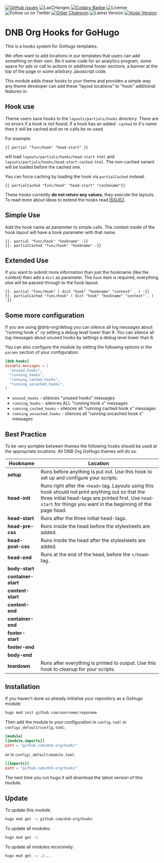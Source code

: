 [![GitHub issues](https://img.shields.io/github/issues-raw/dnb-org/hooks?logo=github&style=for-the-badge)](https://github.com/dnb-org/hooks/issues) ![LasCHanges](https://img.shields.io/github/last-commit/dnb-org/hooks?color=%23ff7700&logo=github&style=for-the-badge) [![Codacy Badge](https://img.shields.io/codacy/grade/1aa52a19ae5b42efa80f04157a29ae8d?logo=codacy&style=for-the-badge)](https://www.codacy.com/gh/dnb-org/hooks/dashboard) ![License](https://img.shields.io/github/license/dnb-org/hooks?logo=github&style=for-the-badge) ![Follow us on Twitter](https://img.shields.io/twitter/follow/hugonewsletter?color=%231DA1F2&logo=twitter&style=for-the-badge) [![Gitter Chatroom](https://img.shields.io/gitter/room/dnb-org/community?color=%23ed1965&logo=gitter&style=for-the-badge)](https://gitter.im/dnb-org/community) ![Latest Version](https://img.shields.io/github/v/tag/dnb-org/hooks?color=%23ed1965&label=Release&logo=hugo&logoColor=%23ffffff&sort=semver&style=for-the-badge) [![Hugo Version](https://img.shields.io/badge/Hugo-0.88.1-%23ed1965&?style=for-the-badge&logo=hugo&color=ed1965&?cacheSeconds=maxAge)](https://gohugo.io/)

# DNB Org Hooks for GoHugo

This is a hooks system for GoHugo templates.

We often want to add locations in our templates that users can add something on their own. Be it some code for an analytics program, some space for ads or call to actions or additional footer sections, a banner at the top of the page or some arbitrary Javascript code.

This module adds these hooks to your theme and provides a simple way any theme developer can add these "layout locations" to "hook" additional features in.

## Hook use

Theme users save hooks to the `layouts/partials/hooks` directory. There are no errors if a hook is not found. If a hook has an added `-cached` to it's name then it will be cached and on re-calls be re-used. 

For example:

```gotemplate
{{ partial "func/hook" "head-start" }}
```

will load `layouts/partials/hooks/head-start.html` and `layouts/partials/hooks/head-start-cached.html`. The non-cached variant will be loaded before the cached one.

You can force caching by loading the hook via `partialCached` instead.

```gotemplate
{{ partialCached "func/hook" "head-start" "cachename"}}
```

These hooks currently **do not return any values**, they execute the layouts. To read more about ideas to extend the hooks read [ISSUE2](https://github.com/dnb-org/hooks/issues/2).

## Simple Use

Add the hook name as parameter to simple calls. The context inside of the hook layout will have a hook parameter with that name.

```gotemplate
{{- partial "func/hook" "hookname" -}}
{{- partialCached "func/hook" "hookname" -}}
```

## Extended Use

If you want to submit more information than just the hookname (like the context) then add a `dict` as parameter. The `hook` item is required, everything else will be passed through to the hook layout.

```gotemplate
{{- partial "func/hook" ( dict "hook" "hookname" "context" . ) -}}
{{- partialCached "func/hook" ( dict "hook" "hookname" "context" . ) -}}
```

## Some more configuration

If you are using @dnb-org/debug you can silence all log messages about "running hook x" vy setting a debug level lower than 9. You can silence all log messages about unused hooks by settings a debug level lower than 8.

You can also configure the module by setting the following options in the `params` section of your configuration:

```toml
[dnb.hooks]
disable_messages = [
  "unused_hooks",
  "running_hooks",
  "running_cached_hooks",
  "running_uncached_hooks",
]
```

-   `unused_hooks` - silences "unused hooks" messages
-   `running_hooks` - silences ALL "running hook x" messages
-   `running_cached_hooks` - silences all "running cached hook x" messages
-   `running_uncached_hooks` - silences all "running uncached hook x" messages

## Best Practice

To be very portable between themes the following hooks should be used at the appropriate locations. All DNB Org GoHugo themes will do so. 

| Hookname | Location |
| --- | --- |
| **setup** | Runs before anything is put out. Use this hook to set up and configure your scripts. |
| **head-init** | Runs right after the `<head>` tag. Layouts using this hook should not print anything out so that the three initial head-tags are printed first. Use `head-start` for things you want in the beginning of the page head. |
| **head-start** | Runs after the three initial head-tags. |
| **head-pre-css** | Runs inside the head before the stylesheets are added. |
| **head-post-css** | Runs inside the head after the stylesheets are added. |
| **head-end** | Runs at the end of the head, before the `</head>` tag. |
| **body-start** | |
| **container-start** | |
| **content-start** | |
| **content-end** | |
| **container-end** | |
| **footer-start** | |
| **footer-end** | |
| **body-end** | |
| **teardown** | Runs after everything is printed to output. Use this hook to cleanup for your scripts. |

## Installation

If you haven't done so already initialise your repository as a GoHugo module:

```bash
hugo mod init github.com/username/reponame
```

Then add the module to your configuration in `config.toml` or `config/_default/config.toml`:

```toml
[module]
[[module.imports]]
path = "github.com/dnb-org/hooks"
```

or in `config/_default/module.toml`:

```toml
[[imports]]
path = "github.com/dnb-org/hooks"
```

The next time you run hugo it will download the latest version of this module.

## Update

To update this module:

```bash
hugo mod get -u github.com/dnb-org/hooks
```

To update all modules:

```bash
hugo mod get -u
```

To update all modules recursively:

```bash
hugo mod get -u ./...
```
